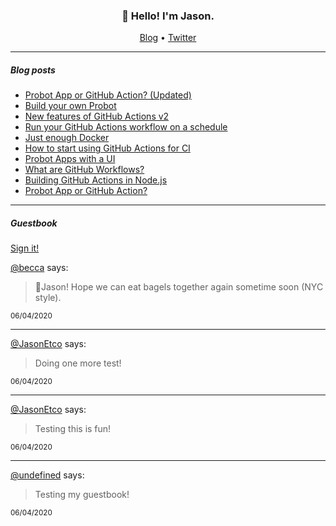 <h3 align="center">👋 Hello! I'm Jason.</h3>

<p align="center">
  <a href="https://jasonet.co">Blog</a> •
  <a href="https://twitter.com/JasonEtco">Twitter</a>
</p>

---

##### Blog posts

<!--START_SECTION:posts-->
- [Probot App or GitHub Action? (Updated)](https://jasonet.co/posts/probot-app-or-github-action-v2)
- [Build your own Probot](https://jasonet.co/posts/build-your-own-probot)
- [New features of GitHub Actions v2](https://jasonet.co/posts/new-features-of-github-actions)
- [Run your GitHub Actions workflow on a schedule](https://jasonet.co/posts/scheduled-actions)
- [Just enough Docker](https://jasonet.co/posts/just-enough-docker)
- [How to start using GitHub Actions for CI](https://jasonet.co/posts/use-github-actions-for-ci)
- [Probot Apps with a UI](https://jasonet.co/posts/probot-with-ui)
- [What are GitHub Workflows?](https://jasonet.co/posts/what-are-github-workflows)
- [Building GitHub Actions in Node.js](https://jasonet.co/posts/building-github-actions-in-node)
- [Probot App or GitHub Action?](https://jasonet.co/posts/probot-app-or-github-action)
<!--END_SECTION:posts-->

---

##### Guestbook

<a href="https://readme-guestbook.now.sh">Sign it!</a>

<!--START_SECTION:guestbook-->
[@becca](https://github.com/@becca) says:

> 👋Jason! Hope we can eat bagels together again sometime soon (NYC style).

<sup>06/04/2020</sup>


---

[@JasonEtco](https://github.com/@JasonEtco) says:

> Doing one more test!

<sup>06/04/2020</sup>


---

[@JasonEtco](https://github.com/@JasonEtco) says:

> Testing this is fun!

<sup>06/04/2020</sup>


---

[@undefined](https://github.com/@undefined) says:

> Testing my guestbook!

<sup>06/04/2020</sup>

<!--END_SECTION:guestbook-->
<!--GUESTBOOK_LIST [{"name":"becca","message":"👋Jason! Hope we can eat bagels together again sometime soon (NYC style).","date":"06/04/2020"},{"name":"JasonEtco","message":"Doing one more test!","date":"06/04/2020"},{"name":"JasonEtco","message":"Testing this is fun!","date":"06/04/2020"},{"message":"Testing my guestbook!","date":"06/04/2020"}]-->
